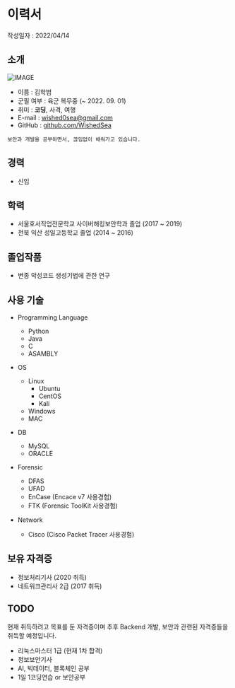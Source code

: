 # 이력서

작성일자 : 2022/04/14

## 소개

![IMAGE]()

- 이름 : 김학범
- 군필 여부 : 육군 복무중 (~ 2022. 09. 01)
- 취미 : **코딩**, 사격, 여행
- E-mail : [wished0sea@gmail.com](wished0sesa@gmail.com)
- GitHub : [github.com/WishedSea](https://www.github.com/WishedSea)
```
보안과 개발을 공부하면서, 끊임없이 배워가고 있습니다.
```

## 경력
- 신입

## 학력
- 서울호서직업전문학교 사이버해킹보안학과 졸업 (2017 ~ 2019)
- 전북 익산 성일고등학교 졸업 (2014 ~ 2016)

## 졸업작품
- 변종 악성코드 생성기법에 관한 연구

## 사용 기술
- Programming Language
  - Python
  - Java
  - C
  - ASAMBLY

- OS
  - Linux
    - Ubuntu
    - CentOS
    - Kali
  - Windows
  - MAC

- DB
  - MySQL
  - ORACLE

- Forensic
  - DFAS
  - UFAD
  - EnCase (Encace v7 사용경험)
  - FTK (Forensic ToolKit 사용경험)

- Network
  - Cisco (Cisco Packet Tracer 사용경험)

## 보유 자격증
- 정보처리기사 (2020 취득)
- 네트워크관리사 2급 (2017 취득)

## TODO
현재 취득하려고 목표를 둔 자격증이며 추후 Backend 개발, 보안과 관련된 자격증들을 취득할 예정입니다.
- 리눅스마스터 1급 (현재 1차 합격)
- 정보보안기사
- AI, 빅데이터, 블록체인 공부
- 1일 1코딩연습 or 보안공부
